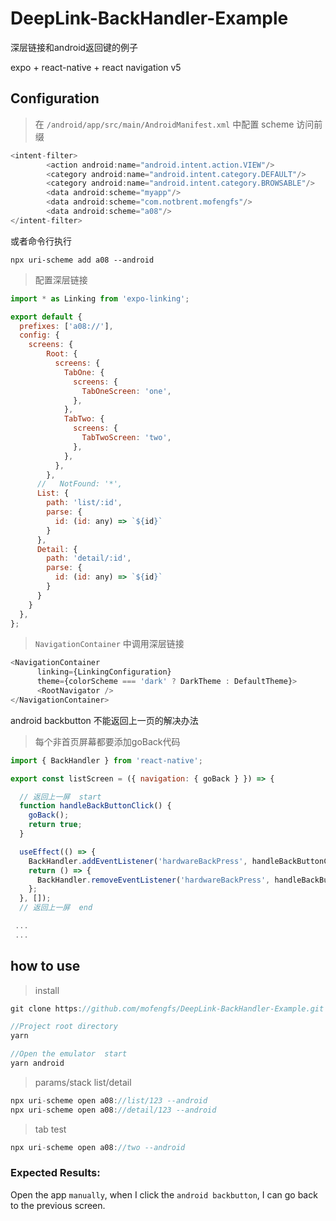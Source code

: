 # DeepLink-BackHandler-Example
深层链接和android返回键的例子

expo + react-native + react navigation v5

## Configuration

> 在 `/android/app/src/main/AndroidManifest.xml` 中配置 scheme 访问前缀

```javascript
<intent-filter>
        <action android:name="android.intent.action.VIEW"/>
        <category android:name="android.intent.category.DEFAULT"/>
        <category android:name="android.intent.category.BROWSABLE"/>
        <data android:scheme="myapp"/>
        <data android:scheme="com.notbrent.mofengfs"/>
        <data android:scheme="a08"/>
</intent-filter>

```
或者命令行执行

``` base
npx uri-scheme add a08 --android
```

> 配置深层链接

```javascript
import * as Linking from 'expo-linking';

export default {
  prefixes: ['a08://'],
  config: {
    screens: {
        Root: {
          screens: {
            TabOne: {
              screens: {
                TabOneScreen: 'one',
              },
            },
            TabTwo: {
              screens: {
                TabTwoScreen: 'two',
              },
            },
          },
        },
      //   NotFound: '*',
      List: {
        path: 'list/:id',
        parse: {
          id: (id: any) => `${id}`
        }
      },
      Detail: {
        path: 'detail/:id',
        parse: {
          id: (id: any) => `${id}`
        }
      }
    }
  },
};

```

> `NavigationContainer` 中调用深层链接

```javascript
<NavigationContainer
      linking={LinkingConfiguration}
      theme={colorScheme === 'dark' ? DarkTheme : DefaultTheme}>
      <RootNavigator />
</NavigationContainer>

```
android backbutton 不能返回上一页的解决办法

> 每个非首页屏幕都要添加goBack代码

```javascript
import { BackHandler } from 'react-native';

export const listScreen = ({ navigation: { goBack } }) => {

  // 返回上一屏  start
  function handleBackButtonClick() {
    goBack();
    return true;
  }

  useEffect(() => {
    BackHandler.addEventListener('hardwareBackPress', handleBackButtonClick);
    return () => {
      BackHandler.removeEventListener('hardwareBackPress', handleBackButtonClick);
    };
  }, []);
  // 返回上一屏  end

 ...
 ...

```


## how to use

> install

```javascript
git clone https://github.com/mofengfs/DeepLink-BackHandler-Example.git

//Project root directory
yarn

//Open the emulator  start
yarn android

```

> params/stack list/detail

```javascript
npx uri-scheme open a08://list/123 --android
npx uri-scheme open a08://detail/123 --android

```

> tab test

```javascript
npx uri-scheme open a08://two --android

```

### Expected Results:

Open the app `manually`,
when I click the `android backbutton`,
I can go back to the previous screen.

